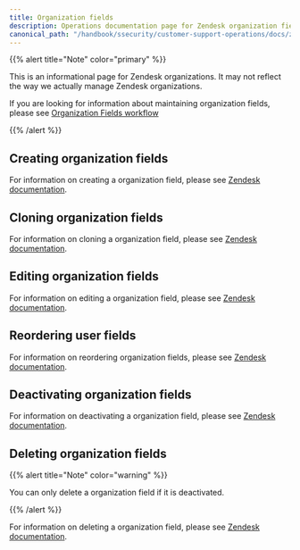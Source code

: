 ```yaml
---
title: Organization fields
description: Operations documentation page for Zendesk organization fields
canonical_path: "/handbook/ssecurity/customer-support-operations/docs/zendesk/org-fields"
---
```


{{% alert title="Note" color="primary" %}}

This is an informational page for Zendesk organizations. It may not reflect the way we actually manage Zendesk organizations.

If you are looking for information about maintaining organization fields, please see [Organization Fields workflow](../../workflows/zendesk/org-fields)

{{% /alert %}}

## Creating organization fields

For information on creating a organization field, please see [Zendesk documentation](https://support.zendesk.com/hc/en-us/articles/4408842677786-Adding-custom-fields-to-organizations#topic_r5c_gf3_wk).

## Cloning organization fields

For information on cloning a organization field, please see [Zendesk documentation](https://support.zendesk.com/hc/en-us/articles/4408842677786-Adding-custom-fields-to-organizations#topic_nvz_fzg_htb).

## Editing organization fields

For information on editing a organization field, please see [Zendesk documentation](https://support.zendesk.com/hc/en-us/articles/4410724977306-Managing-custom-organization-fields#topic_nj1_g4g_4rb).

## Reordering user fields

For information on reordering organization fields, please see [Zendesk documentation](https://support.zendesk.com/hc/en-us/articles/4410724977306-Managing-custom-organization-fields#topic_rjd_zpg_4rb).

## Deactivating organization fields

For information on deactivating a organization field, please see [Zendesk documentation](https://support.zendesk.com/hc/en-us/articles/4410724977306-Managing-custom-organization-fields#topic_cfp_rpg_4rb).

## Deleting organization fields

{{% alert title="Note" color="warning" %}}

You can only delete a organization field if it is deactivated.

{{% /alert %}}

For information on deleting a organization field, please see [Zendesk documentation](https://support.zendesk.com/hc/en-us/articles/4410724977306-Managing-custom-organization-fields#topic_ayc_1pg_4rb).
